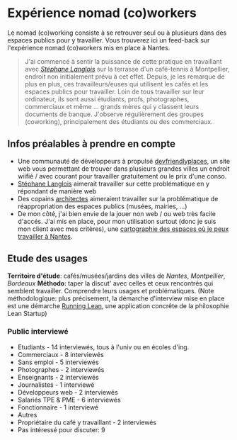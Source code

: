 # Expérience nomad (co)workers

Le nomad (co)working consiste à se retrouver seul ou à plusieurs dans des espaces publics pour y travailler. Vous trouverez ici un feed-back sur l'expérience nomad (co)workers mis en place à Nantes. 

> J'ai commencé à sentir la puissance de cette pratique en travaillant avec *[Stéphane Langlois](https://fr.linkedin.com/in/pointbar)* sur la terrasse d'un café-tennis à Montpellier, endroit non initialement prévu à cet effet. Depuis, je les remarque de plus en plus, ces travailleurs/euses qui utilisent les cafés et les espaces publics pour travailler. Loin de tous travailler sur leur ordinateur, ils sont aussi étudiants, profs, photographes, commerciaux et même ... grands mères qui y classent leurs documents de banque. J'observe régulièrement des groupes (coworking), principalement des étudiants ou des commerciaux.

## Infos préalables à prendre en compte

* Une communauté de développeurs à propulsé [devfriendlyplaces](http://www.devfriendlyplaces.net/locations.html), un site web vous permettant de trouver dans plusieurs grandes villes un endroit wiifié / avec courant pour travailler gratuitement ou le prix d'une conso. 
* [Stéphane Langlois](https://fr.linkedin.com/in/pointbar) aimerait travailler sur cette problématique en y répondant de manière web
* Des copains [architectes](www.montpellier.archi.fr) aimeraient travailler sur la problématique de réappropriation des espaces publics (musées, mairies, ...) 
* De mon côté, j'ai bien envie de la jouer non web / ou web très facile d'accés. J'ai mis en place, pour mon utilisation surtout (donc je suis mon client avec mes critères), une [cartographie des espaces où je peux travailler à Nantes](http://umap.openstreetmap.fr/fr/map/nomad-co-working-nantes_50830#15/47.2143/-1.5544).

## Etude des usages

**Territoire d'étude**: cafés/musées/jardins des villes de *Nantes*, *Montpellier*, *Bordeaux* 
**Méthodo**: taper la discut' avec celles et ceux rencontrés qui semblent travailler. Comprendre leurs usages et problématiques. (Note méthodologique: plus précisement, la démarche d'interview mise en place est une démarche [Running Lean](http://www.multibao.org/wolffthomas/perles_gestion_projets/contributions/Lean_canvas.md), une application concrête de la philosophie Lean Startup)

### Public interviewé

* Etudiants - 14 interviewés, tous à l'univ ou en écoles d'ing. 
* Commerciaux - 8 interviewés
* Sans emploi - 5 interviewés
* Photographes - 2 interviewés
* Enseignants - 2 interviewés
* Journalistes - 1 interviewé
* Développeurs web - 2 interviewés
* Salariés TPE & PME - 6 interviewés
* Fonctionnaire - 1 interviewé
* Autres
 * Propriétaire du café y travaillant - 2 interviewés
 * Pas intéressé pour discuter: 9 





